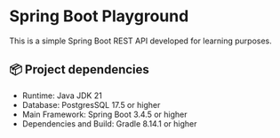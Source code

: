 # Spring Boot Playground

This is a simple Spring Boot REST API developed for learning purposes.

## 📦 Project dependencies

- Runtime: Java JDK 21
- Database: PostgresSQL 17.5 or higher
- Main Framework: Spring Boot 3.4.5 or higher
- Dependencies and Build: Gradle 8.14.1 or higher
